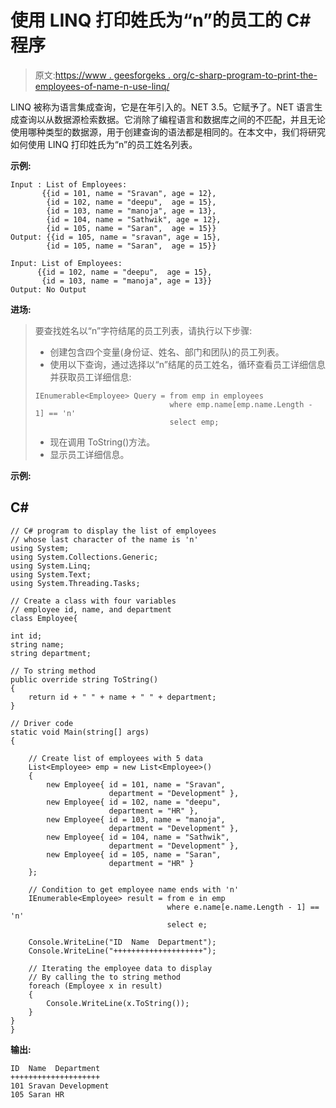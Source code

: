 # 使用 LINQ 打印姓氏为“n”的员工的 C#程序

> 原文:[https://www . geesforgeks . org/c-sharp-program-to-print-the-employees-of-name-n-use-linq/](https://www.geeksforgeeks.org/c-sharp-program-to-print-the-employees-whose-last-character-of-name-is-n-using-linq/)

LINQ 被称为语言集成查询，它是在年引入的。NET 3.5。它赋予了。NET 语言生成查询以从数据源检索数据。它消除了编程语言和数据库之间的不匹配，并且无论使用哪种类型的数据源，用于创建查询的语法都是相同的。在本文中，我们将研究如何使用 LINQ 打印姓氏为“n”的员工姓名列表。

**示例:**

```
Input : List of Employees:
       {{id = 101, name = "Sravan", age = 12},
        {id = 102, name = "deepu",  age = 15},
        {id = 103, name = "manoja", age = 13},
        {id = 104, name = "Sathwik", age = 12},
        {id = 105, name = "Saran",  age = 15}}
Output: {{id = 105, name = "sravan", age = 15},
        {id = 105, name = "Saran",  age = 15}}

Input: List of Employees:
      {{id = 102, name = "deepu",  age = 15},
       {id = 103, name = "manoja", age = 13}}
Output: No Output
```

**进场:**

> 要查找姓名以“n”字符结尾的员工列表，请执行以下步骤:
> 
> *   创建包含四个变量(身份证、姓名、部门和团队)的员工列表。
> *   使用以下查询，通过选择以“n”结尾的员工姓名，循环查看员工详细信息并获取员工详细信息:
> 
> ```
> IEnumerable<Employee> Query = from emp in employees
>                               where emp.name[emp.name.Length - 1] == 'n'
>                               select emp;
> ```
> 
> *   现在调用 ToString()方法。
> *   显示员工详细信息。

**示例:**

## C#

```
// C# program to display the list of employees
// whose last character of the name is 'n' 
using System;
using System.Collections.Generic;
using System.Linq;
using System.Text;
using System.Threading.Tasks;

// Create a class with four variables
// employee id, name, and department
class Employee{

int id;
string name;
string department;

// To string method
public override string ToString()
{
    return id + " " + name + " " + department;
}

// Driver code
static void Main(string[] args)
{

    // Create list of employees with 5 data
    List<Employee> emp = new List<Employee>()
    {
        new Employee{ id = 101, name = "Sravan", 
                      department = "Development" },
        new Employee{ id = 102, name = "deepu",  
                      department = "HR" },
        new Employee{ id = 103, name = "manoja", 
                      department = "Development" },
        new Employee{ id = 104, name = "Sathwik", 
                      department = "Development" },
        new Employee{ id = 105, name = "Saran", 
                      department = "HR" }
    };

    // Condition to get employee name ends with 'n'
    IEnumerable<Employee> result = from e in emp
                                   where e.name[e.name.Length - 1] == 'n'
                                   select e;

    Console.WriteLine("ID  Name  Department");
    Console.WriteLine("++++++++++++++++++++");

    // Iterating the employee data to display 
    // By calling the to string method
    foreach (Employee x in result)
    {
        Console.WriteLine(x.ToString());
    }
}
}
```

**输出:**

```
ID  Name  Department
++++++++++++++++++++
101 Sravan Development
105 Saran HR
```